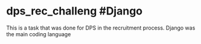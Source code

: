 # dps_rec_challeng #Django 
This is a task that was done for DPS in the recruitment process. 
Django was the main coding language 
